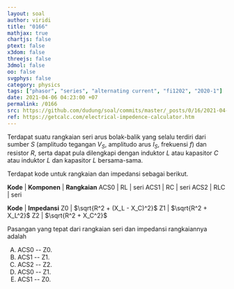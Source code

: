 ```yaml
---
layout: soal
author: viridi
title: "0166"
mathjax: true
chartjs: false
ptext: false
x3dom: false
threejs: false
3dmol: false
oo: false
svgphys: false
category: physics
tags: ["phasor", "series", "alternating current", "fi1202", "2020-1"]
date: 2021-04-06 04:23:00 +07
permalink: /0166
src: https://github.com/dudung/soal/commits/master/_posts/0/16/2021-04-06-ac-circuit-rlc-impedance-series.md
ref: https://getcalc.com/electrical-impedence-calculator.htm
---
```

Terdapat suatu rangkaian seri arus bolak-balik yang selalu terdiri dari sumber $S$ (amplitudo tegangan $V_S$, amplitudo arus $I_S$, frekuensi $f$) dan resistor $R$, serta dapat pula dilengkapi dengan induktor $L$ atau kapasitor $C$ atau induktor $L$ dan kapasitor $L$ bersama-sama.

Terdapat kode untuk rangkaian dan impedansi sebagai berikut.

**Kode** | **Komponen** | **Rangkaian**
ACS0 | RL | seri
ACS1 | RC | seri
ACS2 | RLC | seri

**Kode** | **Impedansi**
Z0 | $\sqrt{R^2 + (X_L - X_C)^2}$
Z1 | $\sqrt{R^2 + X_L^2}$
Z2 | $\sqrt{R^2 + X_C^2}$

Pasangan yang tepat dari rangkaian seri dan impedansi rangkaiannya adalah

<ol type="A">
<li>ACS0 -- Z0.
<li>ACS1 -- Z1.
<li>ACS2 -- Z2.
<li>ACS0 -- Z1.
<li>ACS1 -- Z0.
